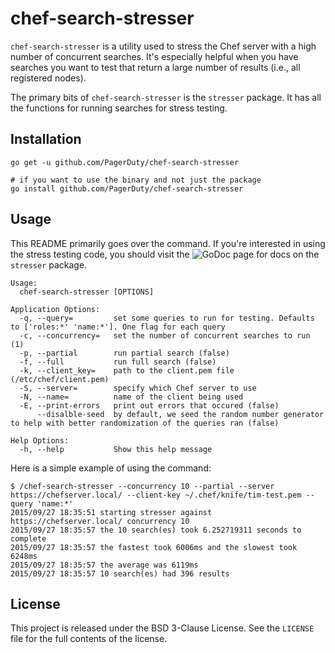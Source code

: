 # chef-search-stresser

`chef-search-stresser` is a utility used to stress the Chef server with a high
number of concurrent searches. It's especially helpful when you have searches
you want to test that return a large number of results (i.e., all registered nodes).

The primary bits of `chef-search-stresser` is the `stresser` package. It has all
the functions for running searches for stress testing.

## Installation

```
go get -u github.com/PagerDuty/chef-search-stresser

# if you want to use the binary and not just the package
go install github.com/PagerDuty/chef-search-stresser
```

## Usage

This README primarily goes over the command. If you're interested in using the
stress testing code, you should visit the ![GoDoc page]() for docs on the
`stresser` package.

```
Usage:
  chef-search-stresser [OPTIONS]

Application Options:
  -q, --query=         set some queries to run for testing. Defaults to ['roles:*' 'name:*']. One flag for each query
  -c, --concurrency=   set the number of concurrent searches to run (1)
  -p, --partial        run partial search (false)
  -f, --full           run full search (false)
  -k, --client_key=    path to the client.pem file (/etc/chef/client.pem)
  -S, --server=        specify which Chef server to use
  -N, --name=          name of the client being used
  -E, --print-errors   print out errors that occured (false)
      --disalble-seed  by default, we seed the random number generator to help with better randomization of the queries ran (false)

Help Options:
  -h, --help           Show this help message
```

Here is a simple example of using the command:

```
$ /chef-search-stresser --concurrency 10 --partial --server https://chefserver.local/ --client-key ~/.chef/knife/tim-test.pem --query 'name:*'
2015/09/27 18:35:51 starting stresser against https://chefserver.local/ concurrency 10
2015/09/27 18:35:57 the 10 search(es) took 6.252719311 seconds to complete
2015/09/27 18:35:57 the fastest took 6006ms and the slowest took 6248ms
2015/09/27 18:35:57 the average was 6119ms
2015/09/27 18:35:57 10 search(es) had 396 results
```

## License

This project is released under the BSD 3-Clause License. See the `LICENSE` file
for the full contents of the license.
